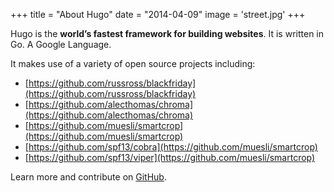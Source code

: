 +++
title = "About Hugo"
date = "2014-04-09"
image = 'street.jpg'
+++

Hugo is the **world’s fastest framework for building websites**. It is written in Go. A Google Language.

It makes use of a variety of open source projects including:

* [https://github.com/russross/blackfriday](https://github.com/russross/blackfriday)
* [https://github.com/alecthomas/chroma](https://github.com/alecthomas/chroma)
* [https://github.com/muesli/smartcrop](https://github.com/muesli/smartcrop)
* [https://github.com/spf13/cobra](https://github.com/muesli/smartcrop)
* [https://github.com/spf13/viper](https://github.com/muesli/smartcrop)

Learn more and contribute on [GitHub](https://github.com/gohugoio).
